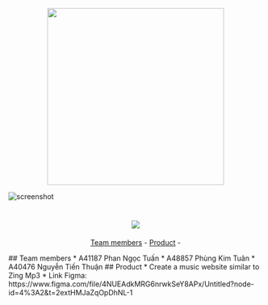 <p align="center">
	<img src="https://upload.wikimedia.org/wikipedia/commons/thumb/2/24/ZingMP3logo.svg/2560px-ZingMP3logo.svg.png" width = "350px" height = "auto">
</p>

![screenshot](https://i.imgur.com/HAIqtys.gif)

<h1 align="center">
	<img src="https://i.imgur.com/HAIqtys.gif" >
</h1>
<p align="center">
	<a href="#team-members">Team members</a> -
	<a href="#product">Product</a> -
</p>
## Team members
* A41187 Phan Ngọc Tuấn
* A48857 Phùng Kim Tuân
* A40476 Nguyễn Tiến Thuận
## Product
* Create a music website similar to Zing Mp3
* Link Figma: https://www.figma.com/file/4NUEAdkMRG6nrwkSeY8APx/Untitled?node-id=4%3A2&t=2extHMJaZqOpDhNL-1
